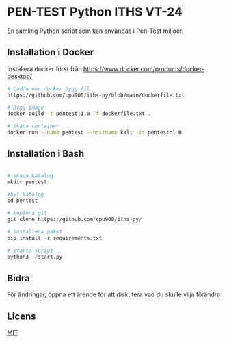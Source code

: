 

# PEN-TEST Python ITHS VT-24

En samling Python script som kan användas i Pen-Test miljöer.

## Installation i Docker

Installera docker först från https://www.docker.com/products/docker-desktop/

```bash
# Ladda ner docker bygg fil
https://github.com/cpu900/iths-py/blob/main/dockerfile.txt
```

```bash
# Bygg image 
docker build -t pentest:1.0 -f dockerfile.txt .
```

```bash
# Skapa container
docker run --name pentest --hostname kali -it pentest:1.0 
```

## Installation i Bash

```python

# skapa katalog
mkdir pentest

#byt katalog
cd pentest

# kopiera git
git clone https://github.com/cpu900/iths-py/

# installera paket
pip install -r requirements.txt

# starta script
python3 ./start.py
```

## Bidra

För ändringar, öppna ett ärende för att diskutera vad du skulle vilja förändra.

## Licens

[MIT](https://choosealicense.com/licenses/mit/)
